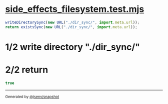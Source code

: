 # [side_effects_filesystem.test.mjs](../../side_effects_filesystem.test.mjs)

```js
writeDirectorySync(new URL("./dir_sync/", import.meta.url));
return existsSync(new URL("./dir_sync/", import.meta.url));
```

# 1/2 write directory "./dir_sync/"

# 2/2 return

```js
true
```
---

<sub>
  Generated by <a href="https://github.com/jsenv/core/tree/main/packages/independent/snapshot">@jsenv/snapshot</a>
</sub>